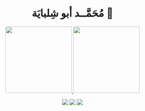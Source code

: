 <h1 align="center">
  <b> مُحَمَّــد أبو شِلبايَة 👋</b>
</h1>


<!-- 
<h1 align="center">
  <b>Github Statistics</b>
</h1>
 -->
<p align="center">
<a href="https://github.com/mabushelbaia">
  <img height="180em" src="https://github-readme-stats.vercel.app/api?username=mabushelbaia&theme=react&show_icons=true&include_all_commits=true&bg_color=00000000&hide_border=true&cache_seconds=12412"/>
  <img height="180em" src="https://github-readme-stats.vercel.app/api/top-langs/?username=mabushelbaia&layout=compact&langs_count=10&bg_color=00000000&hide_border=true&cache_seconds=7211222&exclude_repo=TM4C123G"/>
</a>
</p>
<div id="badges" align="center">
    <img src="https://img.shields.io/github/followers/mabushelbaia?logo=github"/>
    <img src="https://img.shields.io/github/stars/mabushelbaia"/>
    <img src="https://komarev.com/ghpvc/?username=mabushelbaia">
</div>

